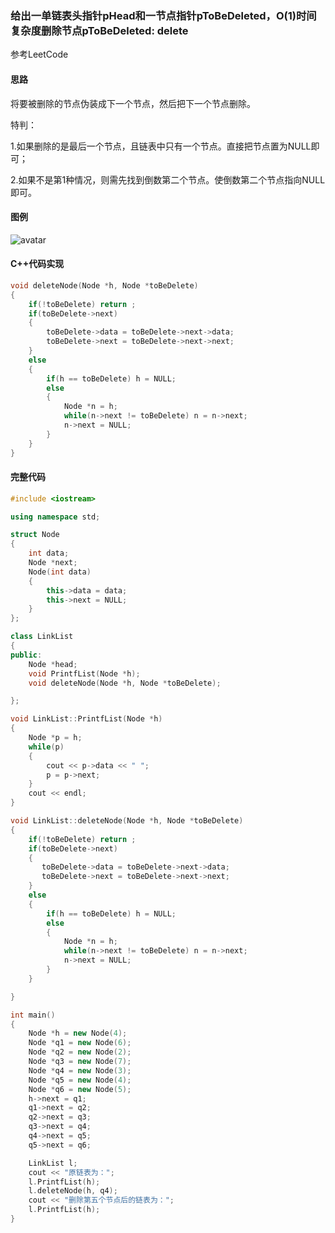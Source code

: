 ### 给出一单链表头指针pHead和一节点指针pToBeDeleted，O(1)时间复杂度删除节点pToBeDeleted: delete

参考LeetCode

#### 思路

将要被删除的节点伪装成下一个节点，然后把下一个节点删除。

特判：

1.如果删除的是最后一个节点，且链表中只有一个节点。直接把节点置为NULL即可；

2.如果不是第1种情况，则需先找到倒数第二个节点。使倒数第二个节点指向NULL即可。

#### 图例

![avatar](C:\Users\S1-02\Desktop\LeetCode\删除链表节点.png)

#### C++代码实现

```c++
void deleteNode(Node *h, Node *toBeDelete)
{
	if(!toBeDelete) return ;
    if(toBeDelete->next)
    {
        toBeDelete->data = toBeDelete->next->data;
        toBeDelete->next = toBeDelete->next->next;
    }
    else
    {
        if(h == toBeDelete) h = NULL;
        else
        {
            Node *n = h;
            while(n->next != toBeDelete) n = n->next;
            n->next = NULL;
        }
    }
}
```

#### 完整代码

```c++
#include <iostream>

using namespace std;

struct Node
{
    int data;
    Node *next;
    Node(int data)
    {
        this->data = data;
        this->next = NULL;
    }
};

class LinkList
{
public:
    Node *head;
    void PrintfList(Node *h);
    void deleteNode(Node *h, Node *toBeDelete);

};

void LinkList::PrintfList(Node *h)
{
    Node *p = h;
    while(p)
    {
        cout << p->data << " ";
        p = p->next;
    }
    cout << endl;
}

void LinkList::deleteNode(Node *h, Node *toBeDelete)
{
    if(!toBeDelete) return ;
    if(toBeDelete->next)
    {
       toBeDelete->data = toBeDelete->next->data;
       toBeDelete->next = toBeDelete->next->next;
    }
    else
    {
        if(h == toBeDelete) h = NULL;
        else
        {
            Node *n = h;
            while(n->next != toBeDelete) n = n->next;
            n->next = NULL;
        }
    }

}

int main()
{
    Node *h = new Node(4);
    Node *q1 = new Node(6);
    Node *q2 = new Node(2);
    Node *q3 = new Node(7);
    Node *q4 = new Node(3);
    Node *q5 = new Node(4);
    Node *q6 = new Node(5);
    h->next = q1;
    q1->next = q2;
    q2->next = q3;
    q3->next = q4;
    q4->next = q5;
    q5->next = q6;

    LinkList l;
    cout << "原链表为：";
    l.PrintfList(h);
    l.deleteNode(h, q4);
    cout << "删除第五个节点后的链表为：";
    l.PrintfList(h);
}
```